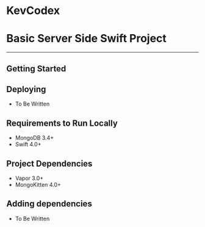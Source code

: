 # KevCodex

# Basic Server Side Swift Project #

***
## Getting Started ##


## Deploying ##
* To Be Written

## Requirements to Run Locally ##
* MongoDB 3.4+
* Swift 4.0+

## Project Dependencies ##
* Vapor 3.0+
* MongoKitten 4.0+

## Adding dependencies ##
* To Be Written
